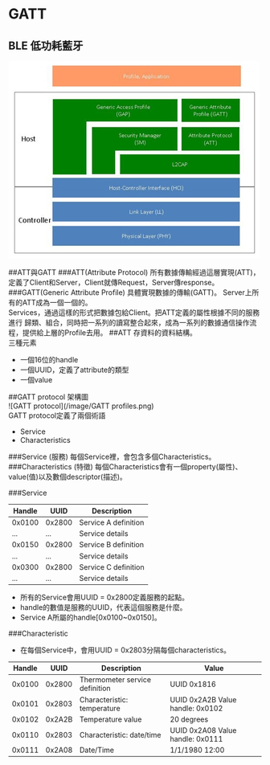 # GATT
## BLE 低功耗藍牙
![BLE](/image/BLE-training.jpg)

##ATT與GATT
###ATT(Attribute Protocol)
所有數據傳輸經過這層實現(ATT)，定義了Client和Server，Client就傳Request，Server傳response。
###GATT(Generic Attribute Profile)
具體實現數據的傳輸(GATT)。 Server上所有的ATT成為一個一個的。   
Services，通過這樣的形式把數據包給Client。把ATT定義的屬性根據不同的服務進行 歸類、組合，同時把一系列的讀寫整合起來，成為一系列的數據通信操作流程，提供給上層的Profile去用。
##ATT
存資料的資料結構。   
三種元素   
- 一個16位的handle   
- 一個UUID，定義了attribute的類型   
- 一個value

##GATT protocol
架構圖   
![GATT protocol](/image/GATT profiles.png)   
GATT protocol定義了兩個術語
- Service
- Characteristics   

###Service (服務)
每個Service裡，會包含多個Characteristics。
###Characteristics (特徵)
每個Characteristics會有一個property(屬性)、value(值)以及數個descriptor(描述)。

###Service

Handle | UUID | Description
---------| --------- | ---------
0x0100 | 0x2800 | Service A definition
... | ... | Service details
0x0150 | 0x2800 | Service B definition
... | ... | Service details
0x0300 | 0x2800 | Service C definition
... | ... | Service details


- 所有的Service會用UUID = 0x2800定義服務的起點。
- handle的數值是服務的UUID，代表這個服務是什麼。
- Service A所屬的handle[0x0100~0x0150]。

###Characteristic
- 在每個Service中，會用UUID = 0x2803分隔每個characteristics。

Handle | UUID | Description | Value
---------| --------- | --------- | ---------
0x0100 | 0x2800 | Thermometer service definition | UUID 0x1816
0x0101 | 0x2803	| Characteristic: temperature | UUID 0x2A2B Value handle: 0x0102
0x0102 | 0x2A2B | Temperature value | 20 degrees
0x0110 | 0x2803 | Characteristic: date/time | UUID 0x2A08 Value handle: 0x0111
0x0111 | 0x2A08 | Date/Time | 1/1/1980 12:00